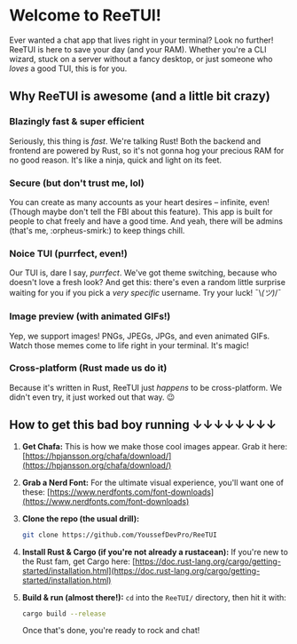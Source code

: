 # Welcome to ReeTUI!

Ever wanted a chat app that lives right in your terminal? Look no further! ReeTUI is here to save your day (and your RAM). Whether you're a CLI wizard, stuck on a server without a fancy desktop, or just someone who *loves* a good TUI, this is for you.

## Why ReeTUI is awesome (and a little bit crazy)

### Blazingly fast & super efficient
Seriously, this thing is *fast*. We're talking Rust! Both the backend and frontend are powered by Rust, so it's not gonna hog your precious RAM for no good reason. It's like a ninja, quick and light on its feet.

### Secure (but don't trust me, lol)
You can create as many accounts as your heart desires – infinite, even! (Though maybe don't tell the FBI about this feature). This app is built for people to chat freely and have a good time. And yeah, there will be admins (that's me, :orpheus-smirk:) to keep things chill.

### Noice TUI (purrfect, even!)
Our TUI is, dare I say, *purrfect*. We've got theme switching, because who doesn't love a fresh look? And get this: there's even a random little surprise waiting for you if you pick a *very specific* username. Try your luck! ¯\\_(ツ)_/¯

### Image preview (with animated GIFs!)
Yep, we support images! PNGs, JPEGs, JPGs, and even animated GIFs. Watch those memes come to life right in your terminal. It's magic!

### Cross-platform (Rust made us do it)
Because it's written in Rust, ReeTUI just *happens* to be cross-platform. We didn't even try, it just worked out that way. 😉

## How to get this bad boy running ↓↓↓↓↓↓↓↓

1.  **Get Chafa:**
    This is how we make those cool images appear. Grab it here: [https://hpjansson.org/chafa/download/](https://hpjansson.org/chafa/download/)

2.  **Grab a Nerd Font:**
    For the ultimate visual experience, you'll want one of these: [https://www.nerdfonts.com/font-downloads](https://www.nerdfonts.com/font-downloads)

3.  **Clone the repo (the usual drill):**
    ```bash
    git clone https://github.com/YoussefDevPro/ReeTUI
    ```

4.  **Install Rust & Cargo (if you're not already a rustacean):**
    If you're new to the Rust fam, get Cargo here: [https://doc.rust-lang.org/cargo/getting-started/installation.html](https://doc.rust-lang.org/cargo/getting-started/installation.html)

5.  **Build & run (almost there!):**
    `cd` into the `ReeTUI/` directory, then hit it with:
    ```bash
    cargo build --release
    ```
    Once that's done, you're ready to rock and chat!
